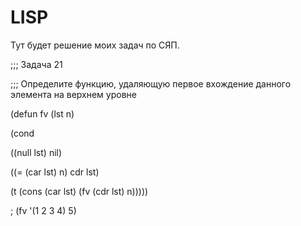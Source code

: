 # LISP
Тут будет решение моих задач по СЯП.


;;; Задача 21

;;; Определите функцию, удаляющую первое вхождение данного элемента на верхнем уровне

(defun  fv (lst n)   

(cond

((null lst) nil)
 
 ((= (car lst) n) cdr lst)
 
 (t (cons (car lst) (fv (cdr lst) n)))))


; (fv '(1 2 3 4) 5)
